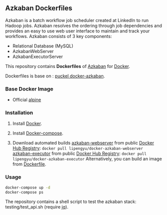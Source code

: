 ## Azkaban Dockerfiles
Azkaban is a batch workflow job scheduler created at LinkedIn to run Hadoop jobs. Azkaban resolves the ordering through job dependencies and provides an easy to use web user interface to maintain and track your workflows.
Azkaban consists of 3 key components:

- Relational Database (MySQL)
- AzkabanWebServer
- AzkabanExecutorServer

This repository contains **Dockerfiles** of [Azkaban](http://azkaban.github.io/) for [Docker](https://www.docker.com/).

Dockerfiles is base on : [puckel docker-azkaban](https://github.com/puckel/docker-azkaban).

### Base Docker Image
* Official [alpine](https://registry.hub.docker.com/_/alpine/)


### Installation
1. Install [Docker](https://www.docker.com/).

2. Install [Docker-compose](https://docs.docker.com/compose/install/).

3. Download automated builds
    [azkaban-webserver](https://registry.hub.docker.com/u/lipengyu/azkaban-webserver/) from public [Docker Hub Registry](https://registry.hub.docker.com/): `docker pull lipengyu/docker-azkaban-webserver`
    [azkaban-executor](https://registry.hub.docker.com/u/lipengyu/azkaban-executor/) from public [Docker Hub Registry](https://registry.hub.docker.com/): `docker pull lipengyu/docker-azkaban-executor`
    Alternatively, you can build an image from [Dockerfile](https://github.com/lipengyu/docker-azkaban).

### Usage
```bash
docker-compose up -d
docker-compose ps
```

The repository contains a shell script to test the azkaban stack: testing/test_api.sh (require [jq](https://stedolan.github.io/jq/)).
